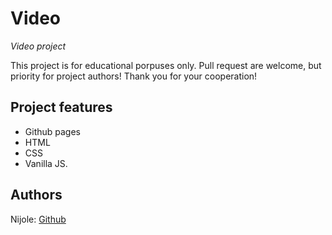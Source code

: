 # Video

_Video project_

This project is for educational porpuses only. Pull request are welcome, but priority for project authors! Thank you for your cooperation!


## Project features

- Github pages
- HTML
- CSS
- Vanilla JS.

## Authors

Nijole: [Github](https://github.com/niseme)
